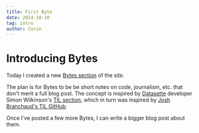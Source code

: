 ```yaml
---
title: First Byte
date: 2024-10-10
tag: intro
author: Corin
---
```


# Introducing Bytes

Today I created a new [Bytes section](/Bytes) of the site.

The plan is for Bytes to be be short notes on code, journalism, etc. that don't merit a full blog post. The concept is inspired by [Datasette](https://datasette.io/) developer Simon Wilkinson's [TIL section](https://til.simonwillison.net/), which in turn was inspired by [Josh Branchaud's TIL GitHub](https://github.com/jbranchaud/til/blob/master/README.md).

Once I've posted a few more Bytes, I can write a bigger blog post about them.